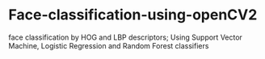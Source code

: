 # Face-classification-using-openCV2
face classification by HOG and LBP descriptors; Using Support Vector Machine, Logistic Regression and Random Forest classifiers
